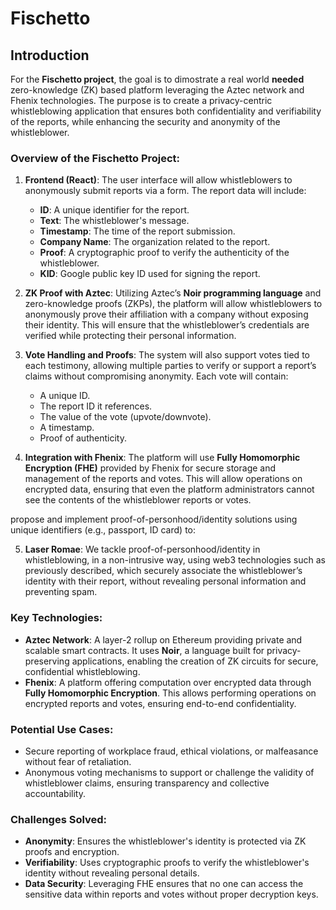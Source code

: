 # Fischetto

## Introduction

For the **Fischetto project**, the goal is to dimostrate a real world **needed** zero-knowledge (ZK) based platform leveraging the Aztec network and Fhenix technologies. The purpose is to create a privacy-centric whistleblowing application that ensures both confidentiality and verifiability of the reports, while enhancing the security and anonymity of the whistleblower.

### Overview of the Fischetto Project:

1. **Frontend (React)**: The user interface will allow whistleblowers to anonymously submit reports via a form. The report data will include:
   - **ID**: A unique identifier for the report.
   - **Text**: The whistleblower's message.
   - **Timestamp**: The time of the report submission.
   - **Company Name**: The organization related to the report.
   - **Proof**: A cryptographic proof to verify the authenticity of the whistleblower.
   - **KID**: Google public key ID used for signing the report.

2. **ZK Proof with Aztec**: Utilizing Aztec’s **Noir programming language** and zero-knowledge proofs (ZKPs), the platform will allow whistleblowers to anonymously prove their affiliation with a company without exposing their identity. This will ensure that the whistleblower’s credentials are verified while protecting their personal information.

3. **Vote Handling and Proofs**: The system will also support votes tied to each testimony, allowing multiple parties to verify or support a report’s claims without compromising anonymity. Each vote will contain:
   - A unique ID.
   - The report ID it references.
   - The value of the vote (upvote/downvote).
   - A timestamp.
   - Proof of authenticity.

4. **Integration with Fhenix**: The platform will use **Fully Homomorphic Encryption (FHE)** provided by Fhenix for secure storage and management of the reports and votes. This will allow operations on encrypted data, ensuring that even the platform administrators cannot see the contents of the whistleblower reports or votes.

propose and implement proof-of-personhood/identity solutions using unique identifiers (e.g., passport, ID card) to:

5. **Laser Romae**: We tackle proof-of-personhood/identity in whistleblowing, in a non-intrusive way, using web3 technologies such as previously described, which securely associate the whistleblower’s identity with their report, without revealing personal information and preventing spam.

### Key Technologies:
- **Aztec Network**: A layer-2 rollup on Ethereum providing private and scalable smart contracts. It uses **Noir**, a language built for privacy-preserving applications, enabling the creation of ZK circuits for secure, confidential whistleblowing.
- **Fhenix**: A platform offering computation over encrypted data through **Fully Homomorphic Encryption**. This allows performing operations on encrypted reports and votes, ensuring end-to-end confidentiality.

### Potential Use Cases:
- Secure reporting of workplace fraud, ethical violations, or malfeasance without fear of retaliation.
- Anonymous voting mechanisms to support or challenge the validity of whistleblower claims, ensuring transparency and collective accountability.

### Challenges Solved:
- **Anonymity**: Ensures the whistleblower's identity is protected via ZK proofs and encryption.
- **Verifiability**: Uses cryptographic proofs to verify the whistleblower's identity without revealing personal details.
- **Data Security**: Leveraging FHE ensures that no one can access the sensitive data within reports and votes without proper decryption keys.
